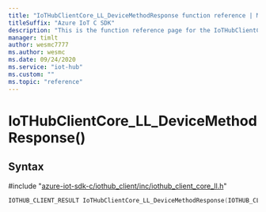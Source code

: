 ```yaml
---                             
title: "IoTHubClientCore_LL_DeviceMethodResponse function reference | Microsoft Docs" 
titleSuffix: "Azure IoT C SDK"            
description: "This is the function reference page for the IoTHubClientCore_LL_DeviceMethodResponse() function in the Azure IoT C SDK. This SDK is used with Azure IoT Hub and Azure IoT Hub Device Provisioning Service"            
manager: timlt                 
author: wesmc7777              
ms.author: wesmc               
ms.date: 09/24/2020                    
ms.service: "iot-hub"             
ms.custom: ""                
ms.topic: "reference"        
---                            
```


# IoTHubClientCore_LL_DeviceMethodResponse()

## Syntax

\#include "[azure-iot-sdk-c/iothub_client/inc/iothub_client_core_ll.h](../iothub-client-core-ll-h.md)"  
```C
IOTHUB_CLIENT_RESULT IoTHubClientCore_LL_DeviceMethodResponse(IOTHUB_CLIENT_CORE_LL_HANDLE  MU_C2);
```

